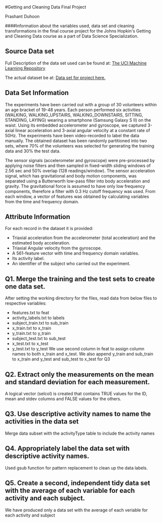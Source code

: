 #Getting and Cleaning Data Final Project

Prashant Duhoon

####Information about the variables used, data set and cleaning transformations in the final course project for the Johns Hopkin's Getting and Cleaning Data course as a part of Data Science Specialization.

## Source Data set
Full Description of the data set used can be found at: [The UCI Machine Learning Repository](http://archive.ics.uci.edu/ml/datasets/Human+Activity+Recognition+Using+Smartphones)

The actual dataset be at: [Data set for project here.](https://d396qusza40orc.cloudfront.net/getdata%2Fprojectfiles%2FUCI%20HAR%20Dataset.zip)


## Data Set Information
The experiments have been carried out with a group of 30 volunteers within an age bracket of 19-48 years. Each person performed six activities (WALKING, WALKING_UPSTAIRS, WALKING_DOWNSTAIRS, SITTING, STANDING, LAYING) wearing a smartphone (Samsung Galaxy S II) on the waist. Using its embedded accelerometer and gyroscope, we captured 3-axial linear acceleration and 3-axial angular velocity at a constant rate of 50Hz. The experiments have been video-recorded to label the data manually. The obtained dataset has been randomly partitioned into two sets, where 70% of the volunteers was selected for generating the training data and 30% the test data. 

The sensor signals (accelerometer and gyroscope) were pre-processed by applying noise filters and then sampled in fixed-width sliding windows of 2.56 sec and 50% overlap (128 readings/window). The sensor acceleration signal, which has gravitational and body motion components, was separated using a Butterworth low-pass filter into body acceleration and gravity. The gravitational force is assumed to have only low frequency components, therefore a filter with 0.3 Hz cutoff frequency was used. From each window, a vector of features was obtained by calculating variables from the time and frequency domain.

## Attribute Information
For each record in the dataset it is provided: 
- Triaxial acceleration from the accelerometer (total acceleration) and the estimated body acceleration. 
- Triaxial Angular velocity from the gyroscope. 
- A 561-feature vector with time and frequency domain variables. 
- Its activity label. 
- An identifier of the subject who carried out the experiment.

## Q1. Merge the training and the test sets to create one data set.
After setting the working directory for the files, read data from below files to respective variables:
- features.txt to feat
- activity_labels.txt to labels
- subject_train.txt to sub_train
- x_train.txt to x_train
- y_train.txt to y_train
- subject_test.txt to sub_test
- x_test.txt to x_test
- y_test.txt to y_test
We use second column in feat to assign column names to both x_train and x_test.
We also append y_train and sub_train to x_train and y_test and sub_test to x_test for Q3

## Q2. Extract only the measurements on the mean and standard deviation for each measurement. 
A logical vector (selcol) is created that contains TRUE values for the ID, mean and stdev columns and FALSE values for the others.

## Q3. Use descriptive activity names to name the activities in the data set
Merge data subset with the activityType table to include the activity names

## Q4. Appropriately label the data set with descriptive activity names.
Used gsub function for pattern replacement to clean up the data labels.

## Q5. Create a second, independent tidy data set with the average of each variable for each activity and each subject. 
We have produced only a data set with the average of each veriable for each activity and subject
